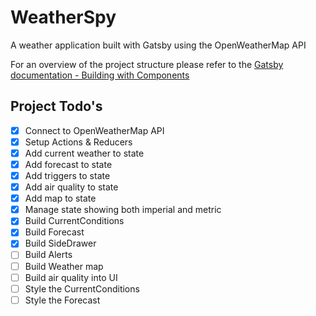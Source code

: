 # WeatherSpy
A weather application built with Gatsby using the OpenWeatherMap API

For an overview of the project structure please refer to the [Gatsby documentation - Building with Components](https://www.gatsbyjs.org/docs/building-with-components/)

## Project Todo's

- [x] Connect to OpenWeatherMap API
- [x] Setup Actions & Reducers
- [x] Add current weather to state
- [x] Add forecast to state
- [x] Add triggers to state
- [x] Add air quality to state
- [x] Add map to state
- [x] Manage state showing both imperial and metric
- [x] Build CurrentConditions
- [x] Build Forecast
- [x] Build SideDrawer
- [ ] Build Alerts
- [ ] Build Weather map
- [ ] Build air quality into UI
- [ ] Style the CurrentConditions
- [ ] Style the Forecast
